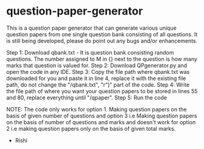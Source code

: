 # question-paper-generator
This is a question paper generator that can generate various unique question papers from one single question bank consisting of all questions.
It is still being developed, please do point out any bugs and/or enhancements.

Step 1: Download qbank.txt - It is question bank consisting random questions. The number assigned to M in {} next to the question is how many marks that question is valued for.
Step 2: Download QPgenerator.py and open the code in any IDE.
Step 3: Copy the file path where qbank.txt was downloaded for you and paste it in line 4, replace it with the existing file path, do not change the "/qbank.txt", "r")" part of the code.
Step 4: Write the file path of where you want your question papers to be stored in lines 55 and 80, replace everything until "/qpaper".
Step 5: Run the code

NOTE: The code only works for option 1. Making question papers on the basis of given number of questions and option 3 i.e Making question papers on the basis of number of questions and marks and doesn't work for option 2 i.e making question papers only on the basis of given total marks.

- Rishi
